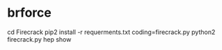 # brforce

cd Firecrack
pip2 install -r requerments.txt
coding=firecrack.py
python2 firecrack.py
hep show
